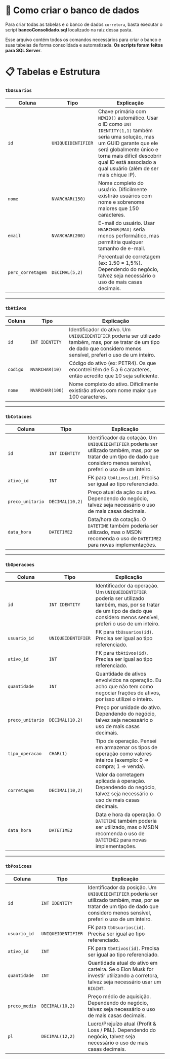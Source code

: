 # 🚀 Como criar o banco de dados

Para criar todas as tabelas e o banco de dados `corretora`, basta executar o script **bancoConsolidado.sql** localizado na raiz dessa pasta.

Esse arquivo contém todos os comandos necessários para criar o banco e suas tabelas de forma consolidada e automatizada. **Os scripts foram feitos para SQL Server**.


# 📋 Tabelas e Estrutura

### `tbUsuarios`

| Coluna            | Tipo               | Explicação                                                                                                                                                      |
|-------------------|--------------------|-----------------------------------------------------------------------------------------------------------------------------------------------------------------|
| `id`              | `UNIQUEIDENTIFIER` | Chave primária com `NEWID()` automático. Usar o ID como `INT IDENTITY(1,1)` também seria uma solução, mas um GUID garante que ele será globalmente único e torna mais difícil descobrir qual ID está associado a qual usuário (além de ser mais chique :P). |
| `nome`            | `NVARCHAR(150)`    | Nome completo do usuário. Dificilmente existirão usuários com nome e sobrenome maiores que 150 caracteres.                                                     |
| `email`           | `NVARCHAR(200)`    | E-mail do usuário. Usar `NVARCHAR(MAX)` seria menos performático, mas permitiria qualquer tamanho de e-mail.                                                   |
| `perc_corretagem` | `DECIMAL(5,2)`     | Percentual de corretagem (ex: 1.50 = 1,5%). Dependendo do negócio, talvez seja necessário o uso de mais casas decimais.                                        |

---

### `tbAtivos`

| Coluna  | Tipo            | Explicação                                                                                                                                   |
|---------|-----------------|----------------------------------------------------------------------------------------------------------------------------------------------|
| `id`    | `INT IDENTITY`  | Identificador do ativo. Um `UNIQUEIDENTIFIER` poderia ser utilizado também, mas, por se tratar de um tipo de dado que considero menos sensível, preferi o uso de um inteiro. |
| `codigo`| `NVARCHAR(10)`  | Código do ativo (ex: PETR4). Os que encontrei têm de 5 a 6 caracteres, então acredito que 10 seja suficiente.                               |
| `nome`  | `NVARCHAR(100)` | Nome completo do ativo. Dificilmente existirão ativos com nome maior que 100 caracteres.                                                   |

---

### `tbCotacoes`

| Coluna           | Tipo            | Explicação                                                                                                                                         |
|------------------|-----------------|----------------------------------------------------------------------------------------------------------------------------------------------------|
| `id`             | `INT IDENTITY`  | Identificador da cotação. Um `UNIQUEIDENTIFIER` poderia ser utilizado também, mas, por se tratar de um tipo de dado que considero menos sensível, preferi o uso de um inteiro. |
| `ativo_id`       | `INT`           | FK para `tbAtivos(id)`. Precisa ser igual ao tipo referenciado.                                                                                   |
| `preco_unitario` | `DECIMAL(10,2)` | Preço atual da ação ou ativo. Dependendo do negócio, talvez seja necessário o uso de mais casas decimais.                                        |
| `data_hora`      | `DATETIME2`     | Data/hora da cotação. O `DATETIME` também poderia ser utilizado, mas o MSDN recomenda o uso de `DATETIME2` para novas implementações.            |

---

### `tbOperacoes`

| Coluna           | Tipo                | Explicação                                                                                                                                         |
|------------------|---------------------|----------------------------------------------------------------------------------------------------------------------------------------------------|
| `id`             | `INT IDENTITY`      | Identificador da operação. Um `UNIQUEIDENTIFIER` poderia ser utilizado também, mas, por se tratar de um tipo de dado que considero menos sensível, preferi o uso de um inteiro. |
| `usuario_id`     | `UNIQUEIDENTIFIER`  | FK para `tbUsuarios(id)`. Precisa ser igual ao tipo referenciado.                                                                                 |
| `ativo_id`       | `INT`               | FK para `tbAtivos(id)`. Precisa ser igual ao tipo referenciado.                                                                                   |
| `quantidade`     | `INT`               | Quantidade de ativos envolvidos na operação. Eu acho que não tem como negociar frações de ativos, por isso utilizei o inteiro.                   |
| `preco_unitario` | `DECIMAL(10,2)`     | Preço por unidade do ativo. Dependendo do negócio, talvez seja necessário o uso de mais casas decimais.                                          |
| `tipo_operacao`  | `CHAR(1)`           | Tipo de operação. Pensei em armazenar os tipos de operação como valores inteiros (exemplo: 0 => compra; 1 => venda).                             |
| `corretagem`     | `DECIMAL(10,2)`     | Valor da corretagem aplicada à operação. Dependendo do negócio, talvez seja necessário o uso de mais casas decimais.                             |
| `data_hora`      | `DATETIME2`         | Data e hora da operação. O `DATETIME` também poderia ser utilizado, mas o MSDN recomenda o uso de `DATETIME2` para novas implementações.         |

---

### `tbPosicoes`

| Coluna         | Tipo                | Explicação                                                                                                                                         |
|----------------|---------------------|----------------------------------------------------------------------------------------------------------------------------------------------------|
| `id`           | `INT IDENTITY`      | Identificador da posição. Um `UNIQUEIDENTIFIER` poderia ser utilizado também, mas, por se tratar de um tipo de dado que considero menos sensível, preferi o uso de um inteiro. |
| `usuario_id`   | `UNIQUEIDENTIFIER`  | FK para `tbUsuarios(id)`. Precisa ser igual ao tipo referenciado.                                                                                 |
| `ativo_id`     | `INT`               | FK para `tbAtivos(id)`. Precisa ser igual ao tipo referenciado.                                                                                   |
| `quantidade`   | `INT`               | Quantidade atual do ativo em carteira. Se o Elon Musk for investir utilizando a corretora, talvez seja necessário usar um `BIGINT`.              |
| `preco_medio`  | `DECIMAL(10,2)`     | Preço médio de aquisição. Dependendo do negócio, talvez seja necessário o uso de mais casas decimais.                                            |
| `pl`           | `DECIMAL(12,2)`     | Lucro/Prejuízo atual (Profit & Loss / P&L). Dependendo do negócio, talvez seja necessário o uso de mais casas decimais.                          |
